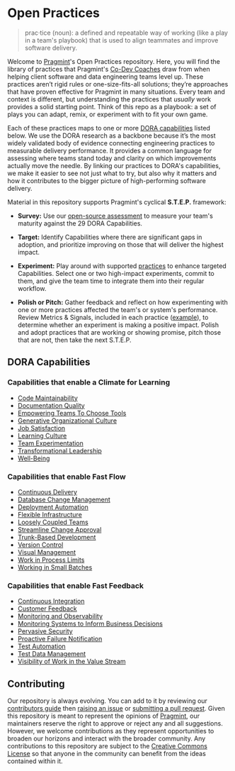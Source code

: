 # Open Practices

> prac·tice (noun): a defined and repeatable way of working (like a play in a team's playbook) that is used to align teammates and improve software delivery.

Welcome to [Pragmint](https://pragmint.com)'s Open Practices repository. Here, you will find the library of practices that Pragmint's [Co-Dev Coaches](https://www.pragmint.com/insight/what-is-co-dev-coaching) draw from when helping client software and data engineering teams level up. These practices aren’t rigid rules or one-size-fits-all solutions; they’re approaches that have proven effective for Pragmint in many situations. Every team and context is different, but understanding the practices that _usually_ work provides a solid starting point. Think of this repo as a playbook: a set of plays you can adapt, remix, or experiment with to fit your own game.

Each of these practices maps to one or more [DORA capabilities](#dora-capabilities) listed below. We use the DORA research as a backbone because it’s the most widely validated body of evidence connecting engineering practices to measurable delivery performance. It provides a common language for assessing where teams stand today and clarity on which improvements actually move the needle. By linking our practices to DORA's capabilities, we make it easier to see not just what to try, but also why it matters and how it contributes to the bigger picture of high-performing software delivery.

Material in this repository supports Pragmint's cyclical **S.T.E.P.** framework:

* **Survey:** Use our [open-source assessment](/capabilities-maturity-assessment.md) to measure your team's maturity against the 29 DORA Capabilities.

* **Target:** Identify Capabilities where there are significant gaps in adoption, and prioritize improving on those that will deliver the highest impact.

* **Experiment:** Play around with supported [practices](/practices) to enhance targeted Capabilities. Select one or two high-impact experiments, commit to them, and give the team time to integrate them into their regular workflow.

* **Polish or Pitch:** Gather feedback and reflect on how experimenting with one or more practices affected the team's or system's performance. Review Metrics & Signals, included in each practice ([example](/practices/migrate-to-monorepo.md#metrics--signals)), to determine whether an experiment is making a positive impact. Polish and adopt practices that are working or showing promise, pitch those that are not, then take the next S.T.E.P.

## DORA Capabilities

### Capabilities that enable a Climate for Learning

* [Code Maintainability](/capabilities/code-maintainability.md)
* [Documentation Quality](/capabilities/documentation-quality.md)
* [Empowering Teams To Choose Tools](/capabilities/empowering-teams-to-choose-tools.md)
* [Generative Organizational Culture](/capabilities/generative-organizational-culture.md)
* [Job Satisfaction](/capabilities/job-satisfaction.md)
* [Learning Culture](/capabilities/learning-culture.md)
* [Team Experimentation](/capabilities/team-experimentation.md)
* [Transformational Leadership](/capabilities/transformational-leadership.md)
* [Well-Being](/capabilities/well-being.md)

### Capabilities that enable Fast Flow

* [Continuous Delivery](/capabilities/continuous-delivery.md)
* [Database Change Management](/capabilities/database-change-management.md)
* [Deployment Automation](/capabilities/deployment-automation.md)
* [Flexible Infrastructure](/capabilities/flexible-infrastructure.md)
* [Loosely Coupled Teams](/capabilities/loosely-coupled-teams.md)
* [Streamline Change Approval](/capabilities/streamline-change-approval.md)
* [Trunk-Based Development](/capabilities/trunk-based-development.md)
* [Version Control](/capabilities/version-control.md)
* [Visual Management](/capabilities/visual-management.md)
* [Work in Process Limits](/capabilities/work-in-process-limits.md)
* [Working in Small Batches](/capabilities/working-in-small-batches.md)

### Capabilities that enable Fast Feedback

* [Continuous Integration](/capabilities/continuous-integration.md)
* [Customer Feedback](/capabilities/customer-feedback.md)
* [Monitoring and Observability](/capabilities/monitoring-and-observability.md)
* [Monitoring Systems to Inform Business Decisions](/capabilities/monitoring-systems-to-inform-business-decisions.md)
* [Pervasive Security](/capabilities/pervasive-security.md)
* [Proactive Failure Notification](/capabilities/proactive-failure-notification.md)
* [Test Automation](/capabilities/test-automation.md)
* [Test Data Management](/capabilities/test-data-management.md)
* [Visibility of Work in the Value Stream](/capabilities/visibility-of-work-in-the-value-stream.md)

## Contributing

Our repository is always evolving. You can add to it by reviewing our [contributors guide](contributions.md) then [raising an issue](https://github.com/pragmint/open-practices/issues) or [submitting a pull request](https://github.com/pragmint/open-practices/pulls). Given this repository is meant to represent the opinions of [Pragmint](https://pragmint.com/), our maintainers reserve the right to approve or reject any and all suggestions. However, we welcome contributions as they represent opportunities to broaden our horizons and interact with the broader community. Any contributions to this repository are subject to the [Creative Commons License](/LICENSE.txt) so that anyone in the community can benefit from the ideas contained within it.
